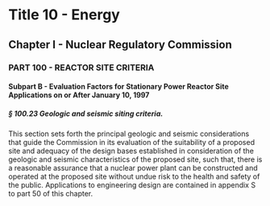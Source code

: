 
# Title 10 - Energy
## Chapter I - Nuclear Regulatory Commission
### PART 100 - REACTOR SITE CRITERIA
#### Subpart B - Evaluation Factors for Stationary Power Reactor Site Applications on or After January 10, 1997
##### § 100.23 Geologic and seismic siting criteria.

This section sets forth the principal geologic and seismic considerations that guide the Commission in its evaluation of the suitability of a proposed site and adequacy of the design bases established in consideration of the geologic and seismic characteristics of the proposed site, such that, there is a reasonable assurance that a nuclear power plant can be constructed and operated at the proposed site without undue risk to the health and safety of the public. Applications to engineering design are contained in appendix S to part 50 of this chapter.
